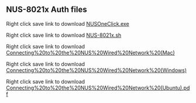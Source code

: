 ## NUS-8021x Auth files
 
 Right click save link to download [NUSOneClick.exe](https://github.com/dgreatcoder/ssls/blob/main/NUSOneClick.exe)
 
 Right click save link to download [NUS-8021x.sh](https://github.com/dgreatcoder/ssls/blob/main/NUS-8021x.sh)
 
 Right click save link to download [Connecting%20to%20the%20NUS%20Wired%20Network%20(Mac)](https://github.com/dgreatcoder/ssls/blob/main/Connecting%20to%20the%20NUS%20Wired%20Network%20(Mac).pdf)

 Right click save link to download [Connecting%20to%20the%20NUS%20Wired%20Network%20(Windows)](https://github.com/dgreatcoder/ssls/blob/main/Connecting%20to%20the%20NUS%20Wired%20Network%20(Windows).pdf)

 Right click save link to download [Connecting%20to%20the%20NUS%20Wired%20Network%20(Ubuntu).pdf](https://github.com/dgreatcoder/ssls/blob/main/Connecting%20to%20the%20NUS%20Wired%20Network%20(Ubuntu).pdf)
